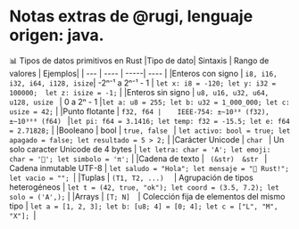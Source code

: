 # Notas extras de @rugi, lenguaje origen: java.
📊 Tipos de datos primitivos en Rust
|Tipo de dato|	Sintaxis	| Rango de valores	| Ejemplos|
| --- | ---- | -----| ---- |
|Enteros con signo | ``` i8, i16, i32, i64, i128, isize ```|	-2ⁿ⁻¹ a 2ⁿ⁻¹ - 1	 | ``` let x: i8 = -120; let y: i32 = 100000;  let z: isize = -1; ``` |
|Enteros sin signo | ``` u8, u16, u32, u64, u128, usize  ``` |	0 a 2ⁿ - 1 |```	let a: u8 = 255; let b: u32 = 1_000_000; let c: usize = 42; ``` |
|Punto flotante | ``` f32, f64 |	IEEE-754: ±~10³⁸ (f32), ±~10³⁰⁸ (f64)  ``` |```	let pi: f64 = 3.1416; let temp: f32 = -15.5; let e: f64 = 2.71828; ``` |
|Booleano |	bool |	 ``` true, false  ``` | ```	let activo: bool = true; let apagado = false; let resultado = 5 > 2; ``` |
|Carácter Unicode |	 ``` char  ``` | Un solo caracter Unicode de 4 bytes | ``` let letra: char = 'A'; let emoji: char = '🚀'; let simbolo = 'π'; ``` |
|Cadena de texto | ```  (&str)	&str  ``` |	Cadena inmutable UTF-8 | ``` let saludo = "Hola"; let mensaje = "🦀 Rust!"; let vacio = "";  ```|
|Tuplas | ``` (T1, T2, ...)	  ``` | Agrupación de tipos heterogéneos	| ``` let t = (42, true, "ok"); let coord = (3.5, 7.2); let solo = ('A',); ``` |
|Arrays |	``` [T; N]   ```|	Colección fija de elementos del mismo tipo | ``` let a = [1, 2, 3]; let b: [u8; 4] = [0; 4]; let c = ["L", "M", "X"];  ```|
